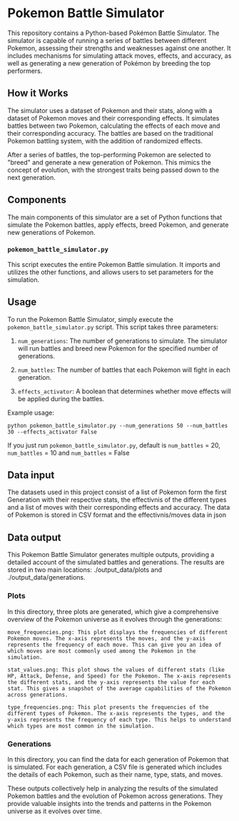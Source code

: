 # Pokemon Battle Simulator

This repository contains a Python-based Pokémon Battle Simulator. The simulator is capable of running a series of battles between different Pokemon, assessing their strengths and weaknesses against one another. It includes mechanisms for simulating attack moves, effects, and accuracy, as well as generating a new generation of Pokémon by breeding the top performers.

## How it Works

The simulator uses a dataset of Pokemon and their stats, along with a dataset of Pokemon moves and their corresponding effects. It simulates battles between two Pokemon, calculating the effects of each move and their corresponding accuracy. The battles are based on the traditional Pokemon battling system, with the addition of randomized effects. 

After a series of battles, the top-performing Pokemon are selected to "breed" and generate a new generation of Pokemon. This mimics the concept of evolution, with the strongest traits being passed down to the next generation.

## Components

The main components of this simulator are a set of Python functions that simulate the Pokemon battles, apply effects, breed Pokemon, and generate new generations of Pokemon. 

### `pokemon_battle_simulator.py`
This script executes the entire Pokemon Battle simulation. It imports and utilizes the other functions, and allows users to set parameters for the simulation.

## Usage

To run the Pokemon Battle Simulator, simply execute the `pokemon_battle_simulator.py` script. This script takes three parameters: 

1. `num_generations`: The number of generations to simulate. The simulator will run battles and breed new Pokemon for the specified number of generations.

2. `num_battles`: The number of battles that each Pokemon will fight in each generation.

3. `effects_activator`: A boolean that determines whether move effects will be applied during the battles.

Example usage: 

```shell
python pokemon_battle_simulator.py --num_generations 50 --num_battles 30 --effects_activator False
```

If you just run `pokemon_battle_simulator.py`, default is `num_battles` = 20, `num_battles` = 10 and `num_battles` = False

## Data input

The datasets used in this project consist of a list of Pokemon form the first Generation with their respective stats, the effectivnis of the different types and a list of moves with their corresponding effects and accuracy. The data of Pokemon is stored in CSV format and the effectivnis/moves data in json

## Data output


This Pokemon Battle Simulator generates multiple outputs, providing a detailed account of the simulated battles and generations. The results are stored in two main locations: ./output_data/plots and ./output_data/generations.

### Plots

In this directory, three plots are generated, which give a comprehensive overview of the Pokemon universe as it evolves through the generations:

    move_frequencies.png: This plot displays the frequencies of different Pokemon moves. The x-axis represents the moves, and the y-axis represents the frequency of each move. This can give you an idea of which moves are most commonly used among the Pokemon in the simulation.

    stat_values.png: This plot shows the values of different stats (like HP, Attack, Defense, and Speed) for the Pokemon. The x-axis represents the different stats, and the y-axis represents the value for each stat. This gives a snapshot of the average capabilities of the Pokemon across generations.

    type_frequencies.png: This plot presents the frequencies of the different types of Pokemon. The x-axis represents the types, and the y-axis represents the frequency of each type. This helps to understand which types are most common in the simulation.

### Generations

In this directory, you can find the data for each generation of Pokemon that is simulated. For each generation, a CSV file is generated which includes the details of each Pokemon, such as their name, type, stats, and moves.

These outputs collectively help in analyzing the results of the simulated Pokemon battles and the evolution of Pokemon across generations. They provide valuable insights into the trends and patterns in the Pokemon universe as it evolves over time.





